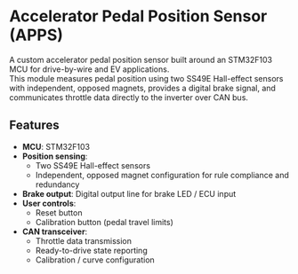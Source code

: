 # Accelerator Pedal Position Sensor (APPS)

A custom accelerator pedal position sensor built around an STM32F103 MCU for drive-by-wire and EV applications.  
This module measures pedal position using two SS49E Hall-effect sensors with independent, opposed magnets, provides a digital brake signal, and communicates throttle data directly to the inverter over CAN bus.

## Features
- **MCU**: STM32F103
- **Position sensing**:  
  - Two SS49E Hall-effect sensors  
  - Independent, opposed magnet configuration for rule compliance and redundancy 
- **Brake output**: Digital output line for brake LED / ECU input  
- **User controls**:  
  - Reset button  
  - Calibration button (pedal travel limits)
- **CAN transceiver**:  
  - Throttle data transmission  
  - Ready-to-drive state reporting  
  - Calibration / curve configuration
